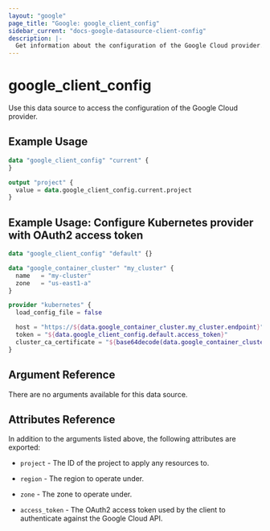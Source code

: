 ```yaml
---
layout: "google"
page_title: "Google: google_client_config"
sidebar_current: "docs-google-datasource-client-config"
description: |-
  Get information about the configuration of the Google Cloud provider.
---
```


# google\_client\_config

Use this data source to access the configuration of the Google Cloud provider.

## Example Usage

```tf
data "google_client_config" "current" {
}

output "project" {
  value = data.google_client_config.current.project
}
```

## Example Usage: Configure Kubernetes provider with OAuth2 access token

```tf
data "google_client_config" "default" {}

data "google_container_cluster" "my_cluster" {
  name   = "my-cluster"
  zone   = "us-east1-a"
}

provider "kubernetes" {
  load_config_file = false

  host = "https://${data.google_container_cluster.my_cluster.endpoint}"
  token = "${data.google_client_config.default.access_token}"
  cluster_ca_certificate = "${base64decode(data.google_container_cluster.my_cluster.master_auth.0.cluster_ca_certificate)}"
}
```

## Argument Reference

There are no arguments available for this data source.

## Attributes Reference

In addition to the arguments listed above, the following attributes are exported:

* `project` - The ID of the project to apply any resources to.

* `region` - The region to operate under.

* `zone` - The zone to operate under.

* `access_token` - The OAuth2 access token used by the client to authenticate against the Google Cloud API.
